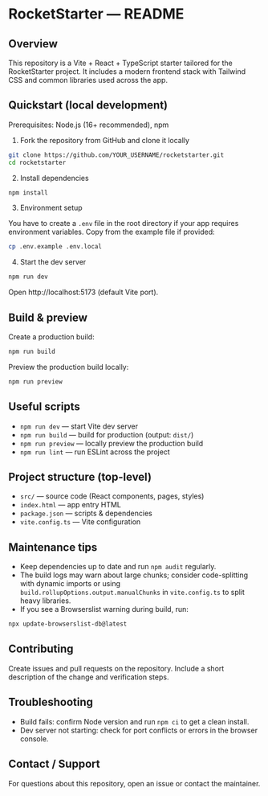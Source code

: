 # RocketStarter — README

## Overview

This repository is a Vite + React + TypeScript starter tailored for the RocketStarter project. It includes a modern frontend stack with Tailwind CSS and common libraries used across the app.

## Quickstart (local development)

Prerequisites: Node.js (16+ recommended), npm

1.  Fork the repository from GitHub and clone it locally

```bash
git clone https://github.com/YOUR_USERNAME/rocketstarter.git
cd rocketstarter
```

2.  Install dependencies

```bash
npm install
```

3.  Environment setup

You have to create a `.env` file in the root directory if your app requires environment variables. Copy from the example file if provided:

```bash
cp .env.example .env.local
```

4.  Start the dev server

```bash
npm run dev
```

Open http://localhost:5173 (default Vite port).

## Build & preview

Create a production build:

```bash
npm run build
```

Preview the production build locally:

```bash
npm run preview
```

## Useful scripts

- `npm run dev` — start Vite dev server
- `npm run build` — build for production (output: `dist/`)
- `npm run preview` — locally preview the production build
- `npm run lint` — run ESLint across the project

## Project structure (top-level)

- `src/` — source code (React components, pages, styles)
- `index.html` — app entry HTML
- `package.json` — scripts & dependencies
- `vite.config.ts` — Vite configuration

## Maintenance tips

- Keep dependencies up to date and run `npm audit` regularly.
- The build logs may warn about large chunks; consider code-splitting with dynamic imports or using `build.rollupOptions.output.manualChunks` in `vite.config.ts` to split heavy libraries.
- If you see a Browserslist warning during build, run:

```bash
npx update-browserslist-db@latest
```

## Contributing

Create issues and pull requests on the repository. Include a short description of the change and verification steps.

## Troubleshooting

- Build fails: confirm Node version and run `npm ci` to get a clean install.
- Dev server not starting: check for port conflicts or errors in the browser console.

## Contact / Support

For questions about this repository, open an issue or contact the maintainer.
